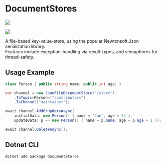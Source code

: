 # DocumentStores

[![](https://github.com/JanDonnermayer/DocumentStores/workflows/UnitTests/badge.svg)](
https://github.com/JanDonnermayer/DocumentStores/actions)

[![](https://img.shields.io/badge/nuget-v0.1.1-blue.svg)](
https://www.nuget.org/packages/DocumentStores/)

A file-based key-value-store, using the popular Newtonsoft.Json serialization library.  
Features include exception-handling via result-types, and semaphores for thread-safety.

## Usage Example

```csharp
class Person { public string name; public int age; }

var channel = new JsonFileDocumentStore("/store")
    .ToTopic<Person>("contributors")
    .ToChannel("maintainer");

await channel.AddOrUpdateAsync(
    initialData: new Person() { name = "Jan", age = 24 },
    updateData: p => new Person() { name = p.name, age = p.age + 1 });

await channel.DeleteAsync();
```

## Dotnet CLI

```powershell
dotnet add package DocumentStores
```
